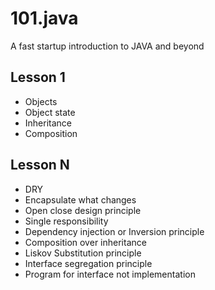 101.java
========

A fast startup introduction to JAVA and beyond

## Lesson 1

+ Objects
+ Object state
+ Inheritance
+ Composition


## Lesson N

+ DRY
+ Encapsulate what changes
+ Open close design principle
+ Single responsibility
+ Dependency injection or Inversion principle
+ Composition over inheritance
+ Liskov Substitution principle
+ Interface segregation principle
+ Program for interface not implementation